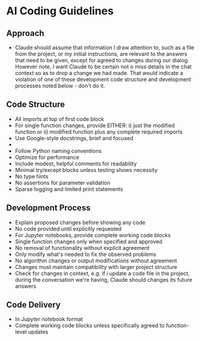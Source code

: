 # AI Coding Guidelines
## Approach
- Claude should assume that information I draw attention to, such as a file from the project, or my initial instructions, are relevant to the answers that need to be given, except for agreed to changes during our dialog. However note, I want Claude to be certain not o miss details in the chat context so as to drop a change we had made. That would indicate a violation of one of these development code structure and development processes noted below - don't do it.

## Code Structure
- All imports at top of first code block
- For single function changes, provide EITHER: i) just the modified function or ii) modified function plus any complete required imports
- Use Google-style docstrings, brief and focused
- 
- Follow Python naming conventions
- Optimize for performance
- Include modest, helpful comments for readability
- Minimal try/except blocks unless testing shows necessity
- No type hints
- No assertions for parameter validation
- Sparse logging and limited print statements
## Development Process
- Explain proposed changes before showing any code
- No code provided until explicitly requested
- For Jupyter notebooks, provide complete working code blocks
- Single function changes only when specified and approved
- No removal of functionality without explicit agreement
- Only modify what's needed to fix the observed problems
- No algorithm changes or output modifications without agreement
- Changes must maintain compatibility with larger project structure
- Check for changes in context, e.g. if i update a code file in the project, during the conversation we're having, Claude should changes its future answers
## Code Delivery
- In Jupyter notebook format
- Complete working code blocks unless specifically agreed to function-level updates

